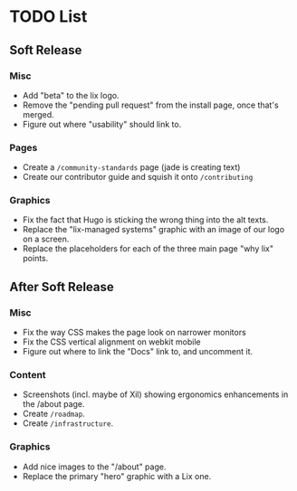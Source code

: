 TODO List
==========

## Soft Release

### Misc

- Add "beta" to the lix logo.
- Remove the "pending pull request" from the install page, once that's merged.
- Figure out where "usability" should link to.

### Pages

- Create a `/community-standards` page (jade is creating text)
- Create our contributor guide and squish it onto `/contributing`

### Graphics

- Fix the fact that Hugo is sticking the wrong thing into the alt texts.
- Replace the "lix-managed systems" graphic with an image of our logo on a screen.
- Replace the placeholders for each of the three main page "why lix" points.

## After Soft Release

### Misc

- Fix the way CSS makes the page look on narrower monitors
- Fix the CSS vertical alignment on webkit mobile
- Figure out where to link the "Docs" link to, and uncomment it.

### Content

- Screenshots (incl. maybe of Xil) showing ergonomics enhancements in the /about page.
- Create `/roadmap`.
- Create `/infrastructure`.
 
### Graphics
 
- Add nice images to the "/about" page.
- Replace the primary "hero" graphic with a Lix one.
